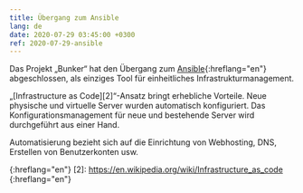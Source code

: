 ```yaml
---
title: Übergang zum Ansible
lang: de
date: 2020-07-29 03:45:00 +0300
ref: 2020-07-29-ansible
---
```


Das Projekt „Bunker“ hat den Übergang zum [Ansible][1]{:hreflang="en"}
abgeschlossen, als einziges Tool für einheitliches Infrastrukturmanagement.

„[Infrastructure as Code][2]“-Ansatz bringt erhebliche Vorteile.
Neue physische und virtuelle Server wurden automatisch konfiguriert.
Das Konfigurationsmanagement für neue und bestehende Server wird durchgeführt
aus einer Hand.

Automatisierung bezieht sich auf die Einrichtung von Webhosting, DNS,
Erstellen von Benutzerkonten usw.

[1]: https://www.ansible.com/
{:hreflang="en"}
[2]: https://en.wikipedia.org/wiki/Infrastructure_as_code
{:hreflang="en"}
